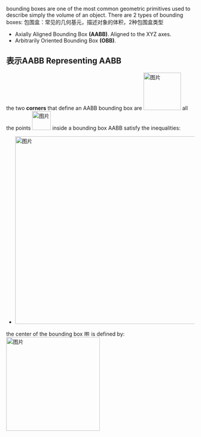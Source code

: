 bounding boxes are one of the most common geometric primitives used to describe simply the volume of an object. There are 2 types of bounding boxes:
包围盒：常见的几何基元，描述对象的体积，2种包围盒类型
- Axially Aligned Bounding Box **(AABB)**. Aligned to the XYZ axes.
- Arbitrarily Oriented Bounding Box **(OBB)**.


## 表示AABB Representing AABB
the two **corners** that define an AABB bounding box are <img width="100" alt="图片" src="https://user-images.githubusercontent.com/31954987/227773239-a0d4cc6e-7fca-4cb5-a85c-6bc175fd796c.png"> all the points <img width="50" alt="图片" src="https://user-images.githubusercontent.com/31954987/227773286-a3cc13cd-d522-4497-9e60-fb144ff20f73.png"> inside a bounding box AABB satisfy the inequalities:

- <img width="500" alt="图片" src="https://user-images.githubusercontent.com/31954987/227773608-f40691e3-ad0a-413a-b693-ed6ea81b8d06.png">
the center of the bounding box <img width="15" alt="图片" src="https://user-images.githubusercontent.com/31954987/227773785-6cb11efe-6d8e-4284-a061-0d0c00df4873.png"> is defined by: <img width="250" alt="图片" src="https://user-images.githubusercontent.com/31954987/227773870-f86546ec-434d-486d-8dc1-f721531ec68a.png">
